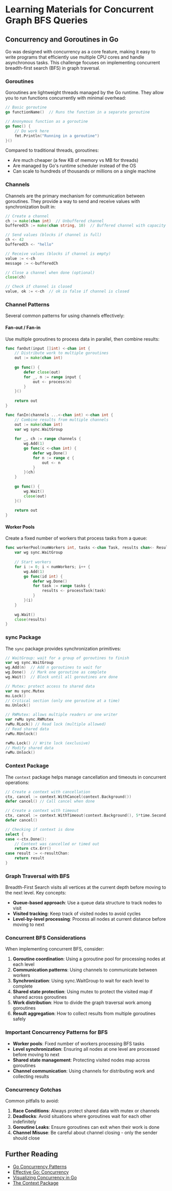 # Learning Materials for Concurrent Graph BFS Queries

## Concurrency and Goroutines in Go

Go was designed with concurrency as a core feature, making it easy to write programs that efficiently use multiple CPU cores and handle asynchronous tasks. This challenge focuses on implementing concurrent breadth-first search (BFS) in graph traversal.

### Goroutines

Goroutines are lightweight threads managed by the Go runtime. They allow you to run functions concurrently with minimal overhead:

```go
// Basic goroutine
go functionName()  // Runs the function in a separate goroutine

// Anonymous function as a goroutine
go func() {
    // Do work here
    fmt.Println("Running in a goroutine")
}()
```

Compared to traditional threads, goroutines:
- Are much cheaper (a few KB of memory vs MB for threads)
- Are managed by Go's runtime scheduler instead of the OS
- Can scale to hundreds of thousands or millions on a single machine

### Channels

Channels are the primary mechanism for communication between goroutines. They provide a way to send and receive values with synchronization built in:

```go
// Create a channel
ch := make(chan int)  // Unbuffered channel
bufferedCh := make(chan string, 10)  // Buffered channel with capacity 10

// Send values (blocks if channel is full)
ch <- 42
bufferedCh <- "hello"

// Receive values (blocks if channel is empty)
value := <-ch
message := <-bufferedCh

// Close a channel when done (optional)
close(ch)

// Check if channel is closed
value, ok := <-ch  // ok is false if channel is closed
```

### Channel Patterns

Several common patterns for using channels effectively:

#### Fan-out / Fan-in

Use multiple goroutines to process data in parallel, then combine results:

```go
func fanOut(input []int) <-chan int {
    // Distribute work to multiple goroutines
    out := make(chan int)
    
    go func() {
        defer close(out)
        for _, n := range input {
            out <- process(n)
        }
    }()
    
    return out
}

func fanIn(channels ...<-chan int) <-chan int {
    // Combine results from multiple channels
    out := make(chan int)
    var wg sync.WaitGroup
    
    for _, ch := range channels {
        wg.Add(1)
        go func(c <-chan int) {
            defer wg.Done()
            for n := range c {
                out <- n
            }
        }(ch)
    }
    
    go func() {
        wg.Wait()
        close(out)
    }()
    
    return out
}
```

#### Worker Pools

Create a fixed number of workers that process tasks from a queue:

```go
func workerPool(numWorkers int, tasks <-chan Task, results chan<- Result) {
    var wg sync.WaitGroup
    
    // Start workers
    for i := 0; i < numWorkers; i++ {
        wg.Add(1)
        go func(id int) {
            defer wg.Done()
            for task := range tasks {
                results <- processTask(task)
            }
        }(i)
    }
    
    wg.Wait()
    close(results)
}
```

### sync Package

The `sync` package provides synchronization primitives:

```go
// WaitGroup: wait for a group of goroutines to finish
var wg sync.WaitGroup
wg.Add(n)  // Add n goroutines to wait for
wg.Done()  // Mark one goroutine as complete
wg.Wait()  // Block until all goroutines are done

// Mutex: protect access to shared data
var mu sync.Mutex
mu.Lock()
// Critical section (only one goroutine at a time)
mu.Unlock()

// RWMutex: allows multiple readers or one writer
var rwMu sync.RWMutex
rwMu.RLock() // Read lock (multiple allowed)
// Read shared data
rwMu.RUnlock()

rwMu.Lock() // Write lock (exclusive)
// Modify shared data
rwMu.Unlock()
```

### Context Package

The `context` package helps manage cancellation and timeouts in concurrent operations:

```go
// Create a context with cancellation
ctx, cancel := context.WithCancel(context.Background())
defer cancel() // Call cancel when done

// Create a context with timeout
ctx, cancel := context.WithTimeout(context.Background(), 5*time.Second)
defer cancel()

// Checking if context is done
select {
case <-ctx.Done():
    // Context was cancelled or timed out
    return ctx.Err()
case result := <-resultChan:
    return result
}
```

### Graph Traversal with BFS

Breadth-First Search visits all vertices at the current depth before moving to the next level. Key concepts:

- **Queue-based approach**: Use a queue data structure to track nodes to visit
- **Visited tracking**: Keep track of visited nodes to avoid cycles
- **Level-by-level processing**: Process all nodes at current distance before moving to next

### Concurrent BFS Considerations

When implementing concurrent BFS, consider:

1. **Goroutine coordination**: Using a goroutine pool for processing nodes at each level
2. **Communication patterns**: Using channels to communicate between workers
3. **Synchronization**: Using sync.WaitGroup to wait for each level to complete
4. **Shared state protection**: Using mutex to protect the visited map if shared across goroutines
5. **Work distribution**: How to divide the graph traversal work among goroutines
6. **Result aggregation**: How to collect results from multiple goroutines safely

### Important Concurrency Patterns for BFS

- **Worker pools**: Fixed number of workers processing BFS tasks
- **Level synchronization**: Ensuring all nodes at one level are processed before moving to next
- **Shared state management**: Protecting visited nodes map across goroutines
- **Channel communication**: Using channels for distributing work and collecting results

### Concurrency Gotchas

Common pitfalls to avoid:

1. **Race Conditions**: Always protect shared data with mutex or channels
2. **Deadlocks**: Avoid situations where goroutines wait for each other indefinitely
3. **Goroutine Leaks**: Ensure goroutines can exit when their work is done
4. **Channel Misuse**: Be careful about channel closing - only the sender should close

## Further Reading

- [Go Concurrency Patterns](https://blog.golang.org/pipelines)
- [Effective Go: Concurrency](https://golang.org/doc/effective_go#concurrency)
- [Visualizing Concurrency in Go](https://divan.dev/posts/go_concurrency_visualize/)
- [The Context Package](https://blog.golang.org/context) 